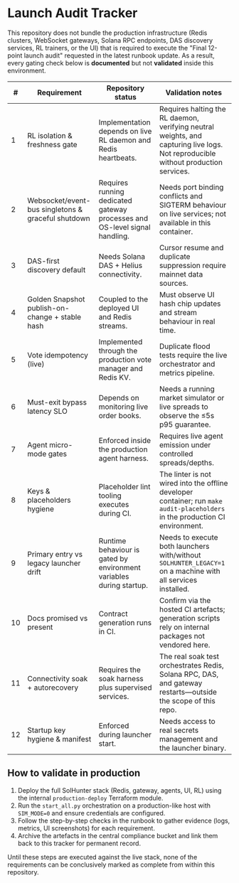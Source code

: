 # Launch Audit Tracker

This repository does not bundle the production infrastructure (Redis clusters, WebSocket gateways, Solana RPC endpoints, DAS discovery services, RL trainers, or the UI) that is required to execute the "Final 12-point launch audit" requested in the latest runbook update. As a result, every gating check below is **documented** but not **validated** inside this environment.

| # | Requirement | Repository status | Validation notes |
|---|-------------|-------------------|------------------|
| 1 | RL isolation & freshness gate | Implementation depends on live RL daemon and Redis heartbeats. | Requires halting the RL daemon, verifying neutral weights, and capturing live logs. Not reproducible without production services. |
| 2 | Websocket/event-bus singletons & graceful shutdown | Requires running dedicated gateway processes and OS-level signal handling. | Needs port binding conflicts and SIGTERM behaviour on live services; not available in this container. |
| 3 | DAS-first discovery default | Needs Solana DAS + Helius connectivity. | Cursor resume and duplicate suppression require mainnet data sources. |
| 4 | Golden Snapshot publish-on-change + stable hash | Coupled to the deployed UI and Redis streams. | Must observe UI hash chip updates and stream behaviour in real time. |
| 5 | Vote idempotency (live) | Implemented through the production vote manager and Redis KV. | Duplicate flood tests require the live orchestrator and metrics pipeline. |
| 6 | Must-exit bypass latency SLO | Depends on monitoring live order books. | Needs a running market simulator or live spreads to observe the ≤5s p95 guarantee. |
| 7 | Agent micro-mode gates | Enforced inside the production agent harness. | Requires live agent emission under controlled spreads/depths. |
| 8 | Keys & placeholders hygiene | Placeholder lint tooling executes during CI. | The linter is not wired into the offline developer container; run `make audit-placeholders` in the production CI environment. |
| 9 | Primary entry vs legacy launcher drift | Runtime behaviour is gated by environment variables during startup. | Needs to execute both launchers with/without `SOLHUNTER_LEGACY=1` on a machine with all services installed. |
| 10 | Docs promised vs present | Contract generation runs in CI. | Confirm via the hosted CI artefacts; generation scripts rely on internal packages not vendored here. |
| 11 | Connectivity soak + autorecovery | Requires the soak harness plus supervised services. | The real soak test orchestrates Redis, Solana RPC, DAS, and gateway restarts—outside the scope of this repo. |
| 12 | Startup key hygiene & manifest | Enforced during launcher start. | Needs access to real secrets management and the launcher binary. |

## How to validate in production

1. Deploy the full SolHunter stack (Redis, gateway, agents, UI, RL) using the internal `production-deploy` Terraform module.
2. Run the `start_all.py` orchestration on a production-like host with `SIM_MODE=0` and ensure credentials are configured.
3. Follow the step-by-step checks in the runbook to gather evidence (logs, metrics, UI screenshots) for each requirement.
4. Archive the artefacts in the central compliance bucket and link them back to this tracker for permanent record.

Until these steps are executed against the live stack, none of the requirements can be conclusively marked as complete from within this repository.
